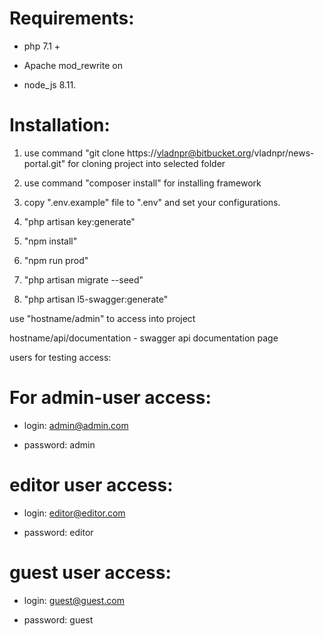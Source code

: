 Requirements: 
============

* php 7.1 +

* Apache mod_rewrite on

* node_js 8.11.


Installation:
============

1. use command "git clone https://vladnpr@bitbucket.org/vladnpr/news-portal.git" for cloning project into selected folder

2. use command "composer install" for installing framework

3. copy ".env.example" file to ".env" and set your configurations.

4. "php artisan key:generate"

5. "npm install"

6. "npm run prod"

7. "php artisan migrate --seed"

8. "php artisan l5-swagger:generate"


use "hostname/admin" to access into project

hostname/api/documentation - swagger api documentation page 

users for testing access:

For admin-user access: 
=====================


* login: admin@admin.com 


* password: admin

editor user access:
===================

* login: editor@editor.com

* password: editor


guest user access:
==================
* login: guest@guest.com

* password: guest